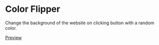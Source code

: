 # Color Flipper

Change the background of the website on clicking button with a random color.

[Preview](https://yuvraj3905.github.io/mini-project-color-flipper-js/)
